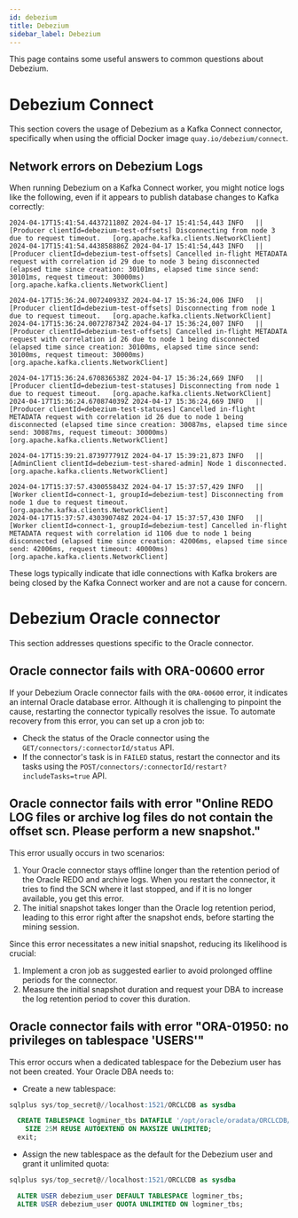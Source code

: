 ```yaml
---
id: debezium
title: Debezium
sidebar_label: Debezium
---
```


This page contains some useful answers to common questions about Debezium.

# Debezium Connect
This section covers the usage of Debezium as a Kafka Connect connector, specifically when using the official Docker image `quay.io/debezium/connect`.

## Network errors on Debezium Logs

When running Debezium on a Kafka Connect worker, you might notice logs like the following, even if it appears to publish database changes to Kafka correctly:
```
2024-04-17T15:41:54.443721180Z 2024-04-17 15:41:54,443 INFO   ||  [Producer clientId=debezium-test-offsets] Disconnecting from node 3 due to request timeout.   [org.apache.kafka.clients.NetworkClient]
2024-04-17T15:41:54.443858886Z 2024-04-17 15:41:54,443 INFO   ||  [Producer clientId=debezium-test-offsets] Cancelled in-flight METADATA request with correlation id 29 due to node 3 being disconnected (elapsed time since creation: 30101ms, elapsed time since send: 30101ms, request timeout: 30000ms)   [org.apache.kafka.clients.NetworkClient]

2024-04-17T15:36:24.007240933Z 2024-04-17 15:36:24,006 INFO   ||  [Producer clientId=debezium-test-offsets] Disconnecting from node 1 due to request timeout.   [org.apache.kafka.clients.NetworkClient]
2024-04-17T15:36:24.007278734Z 2024-04-17 15:36:24,007 INFO   ||  [Producer clientId=debezium-test-offsets] Cancelled in-flight METADATA request with correlation id 26 due to node 1 being disconnected (elapsed time since creation: 30100ms, elapsed time since send: 30100ms, request timeout: 30000ms)   [org.apache.kafka.clients.NetworkClient]

2024-04-17T15:36:24.670836538Z 2024-04-17 15:36:24,669 INFO   ||  [Producer clientId=debezium-test-statuses] Disconnecting from node 1 due to request timeout.   [org.apache.kafka.clients.NetworkClient]
2024-04-17T15:36:24.670874039Z 2024-04-17 15:36:24,669 INFO   ||  [Producer clientId=debezium-test-statuses] Cancelled in-flight METADATA request with correlation id 26 due to node 1 being disconnected (elapsed time since creation: 30087ms, elapsed time since send: 30087ms, request timeout: 30000ms)   [org.apache.kafka.clients.NetworkClient]

2024-04-17T15:39:21.873977791Z 2024-04-17 15:39:21,873 INFO   ||  [AdminClient clientId=debezium-test-shared-admin] Node 1 disconnected.   [org.apache.kafka.clients.NetworkClient]

2024-04-17T15:37:57.430055843Z 2024-04-17 15:37:57,429 INFO   ||  [Worker clientId=connect-1, groupId=debezium-test] Disconnecting from node 1 due to request timeout.   [org.apache.kafka.clients.NetworkClient]
2024-04-17T15:37:57.430390748Z 2024-04-17 15:37:57,430 INFO   ||  [Worker clientId=connect-1, groupId=debezium-test] Cancelled in-flight METADATA request with correlation id 1106 due to node 1 being disconnected (elapsed time since creation: 42006ms, elapsed time since send: 42006ms, request timeout: 40000ms)   [org.apache.kafka.clients.NetworkClient]
```

These logs typically indicate that idle connections with Kafka brokers are being closed by the Kafka Connect worker and are not a cause for concern.


# Debezium Oracle connector

This section addresses questions specific to the Oracle connector.

## Oracle connector fails with ORA-00600 error

If your Debezium Oracle connector fails with the `ORA-00600` error, it indicates an internal Oracle database error. Although it is challenging to pinpoint the cause, restarting the connector typically resolves the issue. To automate recovery from this error, you can set up a cron job to:

- Check the status of the Oracle connector using the `GET/connectors/:connectorId/status` API.
- If the connector's task is in `FAILED` status, restart the connector and its tasks using the `POST/connectors/:connectorId/restart?includeTasks=true` API.

## Oracle connector fails with error "Online REDO LOG files or archive log files do not contain the offset scn. Please perform a new snapshot."
This error usually occurs in two scenarios:

1. Your Oracle connector stays offline longer than the retention period of the Oracle REDO and archive logs. When you restart the connector, it tries to find the SCN where it last stopped, and if it is no longer available, you get this error.
2. The initial snapshot takes longer than the Oracle log retention period, leading to this error right after the snapshot ends, before starting the mining session.  

Since this error necessitates a new initial snapshot, reducing its likelihood is crucial:

1. Implement a cron job as suggested earlier to avoid prolonged offline periods for the connector.
2. Measure the initial snapshot duration and request your DBA to increase the log retention period to cover this duration.

## Oracle connector fails with error "ORA-01950: no privileges on tablespace 'USERS'"
This error occurs when a dedicated tablespace for the Debezium user has not been created. Your Oracle DBA needs to:
- Create a new tablespace:
```SQL
sqlplus sys/top_secret@//localhost:1521/ORCLCDB as sysdba

  CREATE TABLESPACE logminer_tbs DATAFILE '/opt/oracle/oradata/ORCLCDB/logminer_tbs.dbf'
    SIZE 25M REUSE AUTOEXTEND ON MAXSIZE UNLIMITED;
  exit;
```

- Assign the new tablespace as the default for the Debezium user and grant it unlimited quota:
```SQL
sqlplus sys/top_secret@//localhost:1521/ORCLCDB as sysdba

  ALTER USER debezium_user DEFAULT TABLESPACE logminer_tbs;
  ALTER USER debezium_user QUOTA UNLIMITED ON logminer_tbs;
```
